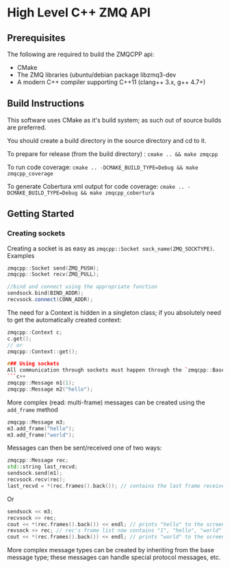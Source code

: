 # High Level C++ ZMQ API

## Prerequisites
The following are required to build the ZMQCPP api:
* CMake
* The ZMQ libraries (ubuntu/debian package libzmq3-dev
* A modern C++ compiler supporting C++11 (clang++ 3.x, g++ 4.7+)

## Build Instructions

This software uses CMake as it's build system; as such out of source builds are preferred.

You should create a build directory in the source directory and cd to it.

To prepare for release (from the build directory) :
`cmake .. && make zmqcpp`

To run code coverage:
`cmake .. -DCMAKE_BUILD_TYPE=Debug && make zmqcpp_coverage`

To generate Cobertura xml output for code coverage:
`cmake .. -DCMAKE_BUILD_TYPE=Debug && make zmqcpp_cobertura`

## Getting Started

### Creating sockets
Creating a socket is as easy as `zmqcpp::Socket sock_name(ZMQ_SOCKTYPE)`.  Examples
```c++
zmqcpp::Socket send(ZMQ_PUSH);
zmqcpp::Socket recv(ZMQ_PULL);

//bind and connect using the appropriate function
sendsock.bind(BIND_ADDR);
recvsock.connect(CONN_ADDR);
```
The need for a Context is hidden in a singleton class; if you absolutely need to get the automatically created context:
```c++
zmqcpp::Context c;
c.get();
// or
zmqcpp::Context::get();

### Using sockets
All communication through sockets must happen through the `zmqcpp::BaseMessage<T>` interface.  One basic message type is defined: `zmqcpp::Message`.  Messages can be created using the templated constructor; if the << operator is overloaded to allow insertion into a stringstream, and the resulting string is the correct format, the Message constructor will work just fine.
```c++
zmqcpp::Message m1(1);
zmqcpp::Message m2("hello");
```
More complex (read: multi-frame) messages can be created using the `add_frame` method
```c++
zmqcpp::Message m3;
m3.add_frame("hello");
m3.add_frame("world");
```
Messages can then be sent/received one of two ways:
```c++
zmqcpp::Message rec;
std::string last_recvd;
sendsock.send(m1);
recvsock.recv(rec);
last_recvd = *(rec.frames().back()); // contains the last frame received, last_recvd == "1"
```
Or
```c++
sendsock << m3;
recvsock >> rec;
cout << *(rec.frames().back()) << endl; // prints "hello" to the screen
revsock >> rec; // rec's frame list now contains "1", "hello", "world"
cout << *(rec.frames().back()) << endl; // prints "world" to the screen
```

More complex message types can be created by inheriting from the base message type; these messages can handle special protocol messages, etc.